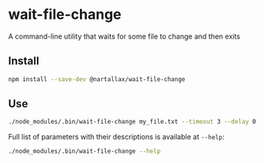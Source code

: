 # wait-file-change

A command-line utility that waits for some file to change and then exits

## Install

```bash
npm install --save-dev @nartallax/wait-file-change
```

## Use

```bash
./node_modules/.bin/wait-file-change my_file.txt --timeout 3 --delay 0.5 --count 1 --verbose
```

Full list of parameters with their descriptions is available at `--help`:

```bash
./node_modules/.bin/wait-file-change --help
```
